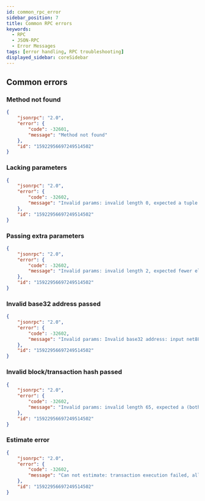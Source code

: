 ```yaml
---
id: common_rpc_error
sidebar_position: 7
title: Common RPC errors
keywords:
  - RPC
  - JSON-RPC
  - Error Messages
tags: [error handling, RPC troubleshooting]
displayed_sidebar: coreSidebar
---
```


## Common errors

### Method not found

```json
{
    "jsonrpc": "2.0",
    "error": {
        "code": -32601,
        "message": "Method not found"
    },
    "id": "15922956697249514502"
}
```

### Lacking parameters

```json
{
    "jsonrpc": "2.0",
    "error": {
        "code": -32602,
        "message": "Invalid params: invalid length 0, expected a tuple of size 1."
    },
    "id": "15922956697249514502"
}
```

### Passing extra parameters

```json
{
    "jsonrpc": "2.0",
    "error": {
        "code": -32602,
        "message": "Invalid params: invalid length 2, expected fewer elements in array."
    },
    "id": "15922956697249514502"
}
```

### Invalid base32 address passed

```json
{
    "jsonrpc": "2.0",
    "error": {
        "code": -32602,
        "message": "Invalid params: Invalid base32 address: input net8888:aak2rra2njvd77ezwjvx04kkds9fzagfe6xm1vavv4dd error invalid checksum (actual 1122 != 0)."
    },
    "id": "15922956697249514502"
}
```

### Invalid block/transaction hash passed

```json
{
    "jsonrpc": "2.0",
    "error": {
        "code": -32602,
        "message": "Invalid params: invalid length 65, expected a (both 0x-prefixed or not) hex string with length of 64."
    },
    "id": "15922956697249514502"
}
```

### Estimate error

```json
{
    "jsonrpc": "2.0",
    "error": {
        "code": -32602,
        "message": "Can not estimate: transaction execution failed, all gas will be charged (execution error: VmError(OutOfGas))"
    },
    "id": "15922956697249514502"
}
```
